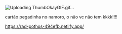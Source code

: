 ![Uploading ThumbOkayGIF.gif…]()

cartão pegadinha no namoro, o não vc não tem kkkk!!!!

https://rad-pothos-494efb.netlify.app/
